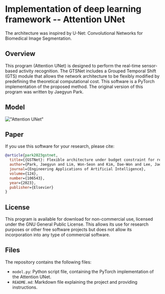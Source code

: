
# Implementation of deep learning framework -- Attention UNet

The architecture was inspired by U-Net: Convolutional Networks for Biomedical Image Segmentation.

## Overview
This program (Attention UNet) is designed to perform the real-time sensor-based activity recognition. The GTSNet includes a Grouped Temporal Shift (GTS) module that allows the network architecture to be flexibly modified by predefining the theoretical computational cost.
This software is a PyTorch implementation of the proposed method. The original version of this program was written by Jaegyun Park.

## Model
!["Attention UNet"]("Attention_UNet.png")
## Paper
If you use this software for your research, please cite:

```bibtex
@article{park2023gstnet,
  title={{GSTNet}: Flexible architecture under budget constraint for real-time human activity recognition},
  author={Park, Jaegyun and Lim, Won-Seon and Kim, Dae-Won and Lee, Jaesung},
  journal={Engineering Applications of Artificial Intelligence},
  volume={124},
  number={106543},
  year={2023},
  publisher={Elsevier}
}
```

## License
This program is available for download for non-commercial use, licensed under the GNU General Public License. This allows its use for research purposes or other free software projects but does not allow its incorporation into any type of commercial software.

## Files
The repository contains the following files:

- `model.py`: Python script file, containing the PyTorch implementation of the Attention UNet.
- `README.md`: Markdown file explaining the project and providing instructions.

